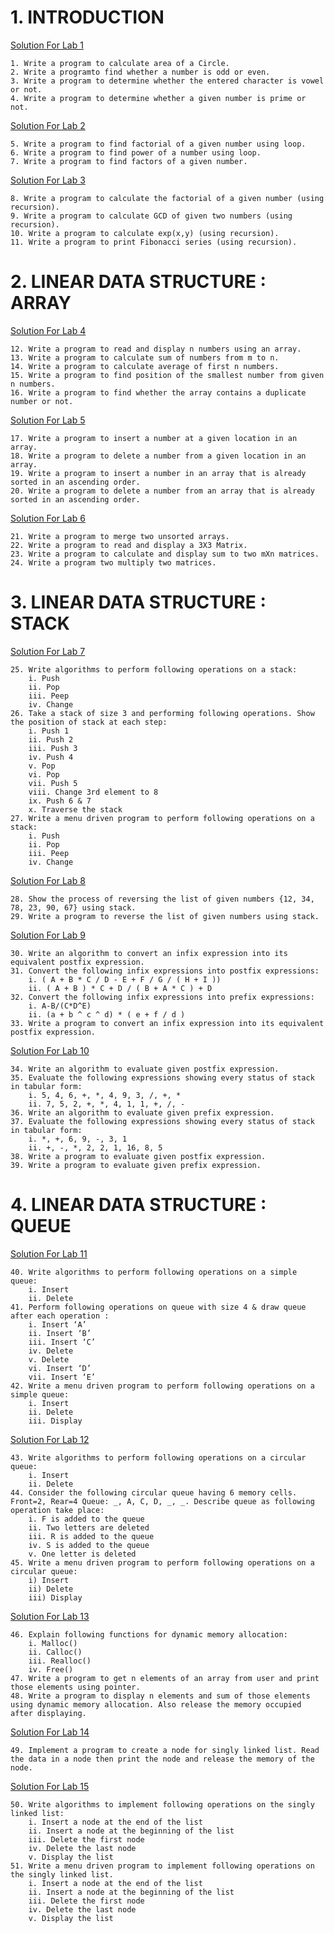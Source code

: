 <h1>1. INTRODUCTION</h1>

[Solution For Lab 1](https://github.com/Shivahir2003/DSA_C/tree/main/Lab_1)
```
1. Write a program to calculate area of a Circle.
2. Write a programto find whether a number is odd or even.
3. Write a program to determine whether the entered character is vowel or not.
4. Write a program to determine whether a given number is prime or not.
```
[Solution For Lab 2](https://github.com/Shivahir2003/DSA_C/tree/main/Solution/Lab-2)
```
5. Write a program to find factorial of a given number using loop.
6. Write a program to find power of a number using loop.
7. Write a program to find factors of a given number.
```
[Solution For Lab 3](https://github.com/Shivahir2003/DSA_C/tree/main/Solution/Lab-3)
```
8. Write a program to calculate the factorial of a given number (using recursion).
9. Write a program to calculate GCD of given two numbers (using recursion).
10. Write a program to calculate exp(x,y) (using recursion).
11. Write a program to print Fibonacci series (using recursion).
```
<h1>2. LINEAR DATA STRUCTURE : ARRAY</h1>

[Solution For Lab 4](https://github.com/Shivahir2003/DSA_C/tree/main/Solution/Lab-4)
```
12. Write a program to read and display n numbers using an array.
13. Write a program to calculate sum of numbers from m to n.
14. Write a program to calculate average of first n numbers.
15. Write a program to find position of the smallest number from given n numbers.
16. Write a program to find whether the array contains a duplicate number or not.
```
[Solution For Lab 5](https://github.com/Shivahir2003/DSA_C/tree/main/Solution/Lab-5)
```
17. Write a program to insert a number at a given location in an array.
18. Write a program to delete a number from a given location in an array.
19. Write a program to insert a number in an array that is already sorted in an ascending order.
20. Write a program to delete a number from an array that is already sorted in an ascending order.
```
[Solution For Lab 6](https://github.com/Shivahir2003/DSA_C/tree/main/Solution/Lab-6)
```
21. Write a program to merge two unsorted arrays.
22. Write a program to read and display a 3X3 Matrix.
23. Write a program to calculate and display sum to two mXn matrices.
24. Write a program two multiply two matrices.
```
<h1>3. LINEAR DATA STRUCTURE : STACK</h1>

[Solution For Lab 7](https://github.com/Shivahir2003/DSA_C/tree/main/Solution/Lab-7)
```
25. Write algorithms to perform following operations on a stack:
    i. Push
    ii. Pop
    iii. Peep
    iv. Change
26. Take a stack of size 3 and performing following operations. Show the position of stack at each step:
    i. Push 1
    ii. Push 2
    iii. Push 3
    iv. Push 4
    v. Pop
    vi. Pop
    vii. Push 5
    viii. Change 3rd element to 8
    ix. Push 6 & 7
    x. Traverse the stack
27. Write a menu driven program to perform following operations on a stack:
    i. Push
    ii. Pop
    iii. Peep
    iv. Change
```
[Solution For Lab 8](https://github.com/Shivahir2003/DSA_C/tree/main/Solution/Lab-8)
```
28. Show the process of reversing the list of given numbers {12, 34, 78, 23, 90, 67} using stack.
29. Write a program to reverse the list of given numbers using stack.
```
[Solution For Lab 9](https://github.com/Shivahir2003/DSA_C/tree/main/Solution/Lab-9)
```
30. Write an algorithm to convert an infix expression into its equivalent postfix expression.
31. Convert the following infix expressions into postfix expressions:
    i. ( A + B * C / D - E + F / G / ( H + I ))
    ii. ( A + B ) * C + D / ( B + A * C ) + D
32. Convert the following infix expressions into prefix expressions:
    i. A-B/(C*D^E)
    ii. (a + b ^ c ^ d) * ( e + f / d )
33. Write a program to convert an infix expression into its equivalent postfix expression.
```
[Solution For Lab 10](https://github.com/Shivahir2003/DSA_C/tree/main/Solution/Lab-10)
```
34. Write an algorithm to evaluate given postfix expression.
35. Evaluate the following expressions showing every status of stack in tabular form:
    i. 5, 4, 6, +, *, 4, 9, 3, /, +, *
    ii. 7, 5, 2, +, *, 4, 1, 1, +, /, -
36. Write an algorithm to evaluate given prefix expression.
37. Evaluate the following expressions showing every status of stack in tabular form:
    i. *, +, 6, 9, -, 3, 1
    ii. +, -, *, 2, 2, 1, 16, 8, 5
38. Write a program to evaluate given postfix expression.
39. Write a program to evaluate given prefix expression.
```
<h1>4. LINEAR DATA STRUCTURE : QUEUE</h1>

[Solution For Lab 11](https://github.com/Shivahir2003/DSA_C/tree/main/Solution/Lab-11)
```
40. Write algorithms to perform following operations on a simple queue:
    i. Insert
    ii. Delete
41. Perform following operations on queue with size 4 & draw queue after each operation :
    i. Insert ‘A’
    ii. Insert ‘B’
    iii. Insert ‘C’
    iv. Delete
    v. Delete
    vi. Insert ‘D’
    vii. Insert ‘E’
42. Write a menu driven program to perform following operations on a simple queue:
    i. Insert
    ii. Delete
    iii. Display
```
[Solution For Lab 12](https://github.com/Shivahir2003/DSA_C/tree/main/Solution/Lab-12)
```
43. Write algorithms to perform following operations on a circular queue:
    i. Insert
    ii. Delete
44. Consider the following circular queue having 6 memory cells. Front=2, Rear=4 Queue: _, A, C, D, _, _. Describe queue as following operation take place:
    i. F is added to the queue
    ii. Two letters are deleted
    iii. R is added to the queue
    iv. S is added to the queue
    v. One letter is deleted
45. Write a menu driven program to perform following operations on a circular queue:
    i) Insert
    ii) Delete
    iii) Display
```
[Solution For Lab 13](https://github.com/Shivahir2003/DSA_C/tree/main/Solution/Lab-13)
```
46. Explain following functions for dynamic memory allocation:
    i. Malloc()
    ii. Calloc()
    iii. Realloc()
    iv. Free()
47. Write a program to get n elements of an array from user and print those elements using pointer.
48. Write a program to display n elements and sum of those elements using dynamic memory allocation. Also release the memory occupied after displaying.
```
[Solution For Lab 14](https://github.com/Shivahir2003/DSA_C/tree/main/Solution/Lab-14)
```
49. Implement a program to create a node for singly linked list. Read the data in a node then print the node and release the memory of the node.
```
[Solution For Lab 15](https://github.com/Shivahir2003/DSA_C/tree/main/Solution/Lab-15)
```
50. Write algorithms to implement following operations on the singly linked list:
    i. Insert a node at the end of the list
    ii. Insert a node at the beginning of the list
    iii. Delete the first node
    iv. Delete the last node
    v. Display the list
51. Write a menu driven program to implement following operations on the singly linked list.
    i. Insert a node at the end of the list
    ii. Insert a node at the beginning of the list
    iii. Delete the first node
    iv. Delete the last node
    v. Display the list
```
